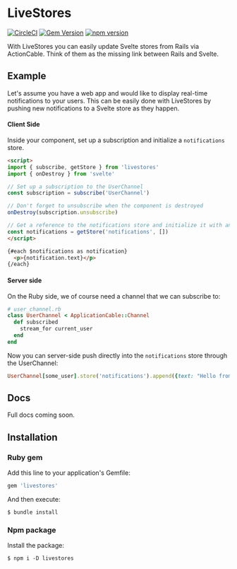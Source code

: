 # LiveStores

[![CircleCI](https://circleci.com/gh/buhrmi/livestores.svg?style=shield)](https://circleci.com/gh/buhrmi/livestores)
[![Gem Version](https://badge.fury.io/rb/livestores.svg)](https://rubygems.org/gems/livestores)
[![npm version](https://badge.fury.io/js/livestores.svg)](https://www.npmjs.com/package/livestores)

With LiveStores you can easily update Svelte stores from Rails via ActionCable. Think of them as the missing link between Rails and Svelte.

## Example

Let's assume you have a web app and would like to display real-time notifications to your users. This can be easily done with LiveStores by pushing new notifications to a Svelte store as they happen.

#### Client Side

Inside your component, set up a subscription and initialize a `notifications` store.

```html
<script>
import { subscribe, getStore } from 'livestores'
import { onDestroy } from 'svelte'

// Set up a subscription to the UserChannel
const subscription = subscribe('UserChannel')

// Don't forget to unsubscribe when the component is destroyed
onDestroy(subscription.unsubscribe)

// Get a reference to the notifications store and initialize it with an empty array
const notifications = getStore('notifications', [])
</script>

{#each $notifications as notification}
  <p>{notification.text}</p>
{/each}
```

#### Server side

On the Ruby side, we of course need a channel that we can subscribe to:

```rb
# user_channel.rb
class UserChannel < ApplicationCable::Channel
  def subscribed
    stream_for current_user
  end
end
```

Now you can server-side push directly into the `notifications` store through the UserChannel:

```rb
UserChannel[some_user].store('notifications').append({text: "Hello from Ruby"})
```

## Docs

Full docs coming soon.

## Installation

### Ruby gem

Add this line to your application's Gemfile:

```ruby
gem 'livestores'
```

And then execute:

    $ bundle install

### Npm package

Install the package:

    $ npm i -D livestores

